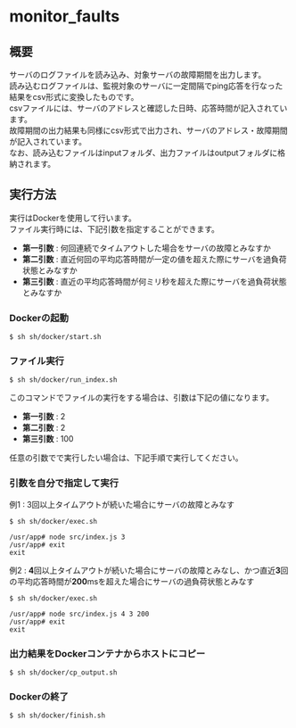 # monitor_faults

## 概要
サーバのログファイルを読み込み、対象サーバの故障期間を出力します。<br>
読み込むログファイルは、監視対象のサーバに一定間隔でping応答を行なった結果をcsv形式に変換したものです。<br>
csvファイルには、サーバのアドレスと確認した日時、応答時間が記入されています。<br>
故障期間の出力結果も同様にcsv形式で出力され、サーバのアドレス・故障期間が記入されています。<br>
なお、読み込むファイルはinputフォルダ、出力ファイルはoutputフォルダに格納されます。

## 実行方法
実行はDockerを使用して行います。<br>
ファイル実行時には、下記引数を指定することができます。

* **第一引数** : 何回連続でタイムアウトした場合をサーバの故障とみなすか
* **第二引数** : 直近何回の平均応答時間が一定の値を超えた際にサーバを過負荷状態とみなすか
* **第三引数** : 直近の平均応答時間が何ミリ秒を超えた際にサーバを過負荷状態とみなすか

### Dockerの起動
```
$ sh sh/docker/start.sh
```

### ファイル実行
```
$ sh sh/docker/run_index.sh
```
このコマンドでファイルの実行をする場合は、引数は下記の値になります。

* **第一引数** : 2
* **第二引数** : 2
* **第三引数** : 100

任意の引数でで実行したい場合は、下記手順で実行してください。

### 引数を自分で指定して実行
例1 : 3回以上タイムアウトが続いた場合にサーバの故障とみなす

```
$ sh sh/docker/exec.sh

/usr/app# node src/index.js 3
/usr/app# exit
exit
```

例2 : **4**回以上タイムアウトが続いた場合にサーバの故障とみなし、かつ直近**3**回の平均応答時間が**200**msを超えた場合にサーバの過負荷状態とみなす

```
$ sh sh/docker/exec.sh

/usr/app# node src/index.js 4 3 200
/usr/app# exit
exit
```

### 出力結果をDockerコンテナからホストにコピー
```
$ sh sh/docker/cp_output.sh
```

### Dockerの終了
```
$ sh sh/docker/finish.sh
```

